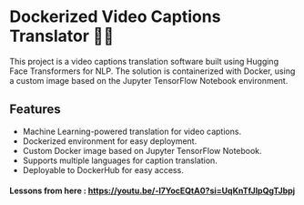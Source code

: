 # Dockerized Video Captions Translator 🚀🐳
This project is a video captions translation software built using Hugging Face Transformers for NLP. The solution is containerized with Docker, using a custom image based on the Jupyter TensorFlow Notebook environment.

## Features
*  Machine Learning-powered translation for video captions. 
*  Dockerized environment for easy deployment.
*  Custom Docker image based on Jupyter TensorFlow Notebook. 
*  Supports multiple languages for caption translation.
*  Deployable to DockerHub for easy access.

#### Lessons from here : https://youtu.be/-l7YocEQtA0?si=UqKnTfJIpQgTJbpj

